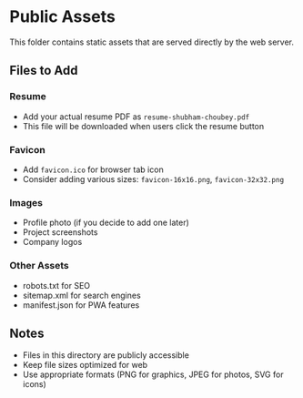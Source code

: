 # Public Assets

This folder contains static assets that are served directly by the web server.

## Files to Add

### Resume
- Add your actual resume PDF as `resume-shubham-choubey.pdf`
- This file will be downloaded when users click the resume button

### Favicon
- Add `favicon.ico` for browser tab icon
- Consider adding various sizes: `favicon-16x16.png`, `favicon-32x32.png`

### Images
- Profile photo (if you decide to add one later)
- Project screenshots
- Company logos

### Other Assets
- robots.txt for SEO
- sitemap.xml for search engines
- manifest.json for PWA features

## Notes
- Files in this directory are publicly accessible
- Keep file sizes optimized for web
- Use appropriate formats (PNG for graphics, JPEG for photos, SVG for icons)